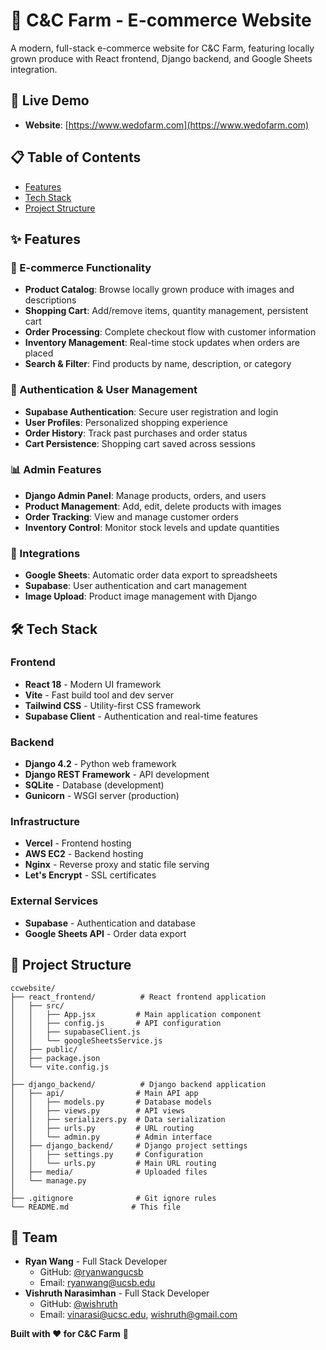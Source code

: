 # 🌱 C&C Farm - E-commerce Website

A modern, full-stack e-commerce website for C&C Farm, featuring locally grown produce with React frontend, Django backend, and Google Sheets integration.

## 🚀 Live Demo

- **Website**: [https://www.wedofarm.com](https://www.wedofarm.com)

## 📋 Table of Contents

- [Features](#-features)
- [Tech Stack](#-tech-stack)
- [Project Structure](#-project-structure)

## ✨ Features

### 🛒 E-commerce Functionality
- **Product Catalog**: Browse locally grown produce with images and descriptions
- **Shopping Cart**: Add/remove items, quantity management, persistent cart
- **Order Processing**: Complete checkout flow with customer information
- **Inventory Management**: Real-time stock updates when orders are placed
- **Search & Filter**: Find products by name, description, or category

### 🔐 Authentication & User Management
- **Supabase Authentication**: Secure user registration and login
- **User Profiles**: Personalized shopping experience
- **Order History**: Track past purchases and order status
- **Cart Persistence**: Shopping cart saved across sessions

### 📊 Admin Features
- **Django Admin Panel**: Manage products, orders, and users
- **Product Management**: Add, edit, delete products with images
- **Order Tracking**: View and manage customer orders
- **Inventory Control**: Monitor stock levels and update quantities

### 🔗 Integrations
- **Google Sheets**: Automatic order data export to spreadsheets
- **Supabase**: User authentication and cart management
- **Image Upload**: Product image management with Django

## 🛠 Tech Stack

### Frontend
- **React 18** - Modern UI framework
- **Vite** - Fast build tool and dev server
- **Tailwind CSS** - Utility-first CSS framework
- **Supabase Client** - Authentication and real-time features

### Backend
- **Django 4.2** - Python web framework
- **Django REST Framework** - API development
- **SQLite** - Database (development)
- **Gunicorn** - WSGI server (production)

### Infrastructure
- **Vercel** - Frontend hosting
- **AWS EC2** - Backend hosting
- **Nginx** - Reverse proxy and static file serving
- **Let's Encrypt** - SSL certificates

### External Services
- **Supabase** - Authentication and database
- **Google Sheets API** - Order data export

## 📁 Project Structure

```
ccwebsite/
├── react_frontend/          # React frontend application
│   ├── src/
│   │   ├── App.jsx         # Main application component
│   │   ├── config.js       # API configuration
│   │   ├── supabaseClient.js
│   │   └── googleSheetsService.js
│   ├── public/
│   ├── package.json
│   └── vite.config.js
│
├── django_backend/          # Django backend application
│   ├── api/                # Main API app
│   │   ├── models.py       # Database models
│   │   ├── views.py        # API views
│   │   ├── serializers.py  # Data serialization
│   │   ├── urls.py         # URL routing
│   │   └── admin.py        # Admin interface
│   ├── django_backend/     # Django project settings
│   │   ├── settings.py     # Configuration
│   │   └── urls.py         # Main URL routing
│   ├── media/              # Uploaded files
│   └── manage.py
│
├── .gitignore              # Git ignore rules
└── README.md              # This file
```

## 👥 Team

- **Ryan Wang** - Full Stack Developer
  - GitHub: [@ryanwangucsb](https://github.com/ryanwangucsb)
  - Email: ryanwang@ucsb.edu
- **Vishruth Narasimhan** - Full Stack Developer
  - GitHub: [@wishruth](https://github.com/wishruth)
  - Email: vinarasi@ucsc.edu, wishruth@gmail.com
  

**Built with ❤️ for C&C Farm** 🌱
